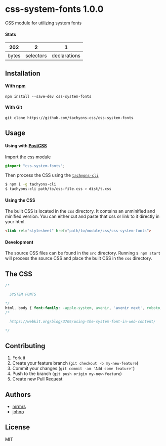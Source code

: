 # css-system-fonts 1.0.0

CSS module for utilizing system fonts

#### Stats

202 | 2 | 1
---|---|---
bytes | selectors | declarations

## Installation

#### With [npm](https://npmjs.com)

```
npm install --save-dev css-system-fonts
```

#### With Git

```
git clone https://github.com/tachyons-css/css-system-fonts
```

## Usage

#### Using with [PostCSS](https://github.com/postcss/postcss)

Import the css module

```css
@import "css-system-fonts";
```

Then process the CSS using the [`tachyons-cli`](https://github.com/tachyons-css/tachyons-cli)

```sh
$ npm i -g tachyons-cli
$ tachyons-cli path/to/css-file.css > dist/t.css
```

#### Using the CSS

The built CSS is located in the `css` directory. It contains an unminified and minified version.
You can either cut and paste that css or link to it directly in your html.

```html
<link rel="stylesheet" href="path/to/module/css/css-system-fonts">
```

#### Development

The source CSS files can be found in the `src` directory.
Running `$ npm start` will process the source CSS and place the built CSS in the `css` directory.

## The CSS

```css
/*

  SYSTEM FONTS

*/
html, body { font-family: -apple-system, avenir, 'avenir next', roboto, noto, 'helvetica neue', helvetica, ubuntu, arial, sans-serif; }
/*

  https://webkit.org/blog/3709/using-the-system-font-in-web-content/

*/
```

## Contributing

1. Fork it
2. Create your feature branch (`git checkout -b my-new-feature`)
3. Commit your changes (`git commit -am 'Add some feature'`)
4. Push to the branch (`git push origin my-new-feature`)
5. Create new Pull Request

## Authors

* [mrmrs](http://mrmrs.io)
* [johno](http://johnotander.com)

## License

MIT

